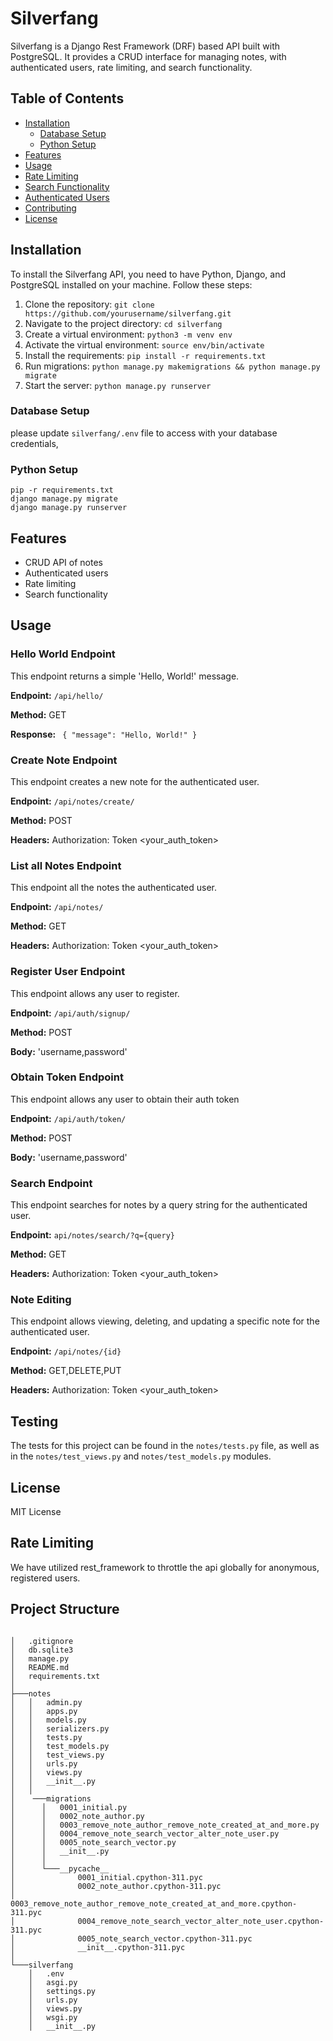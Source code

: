 # Silverfang

Silverfang is a Django Rest Framework (DRF) based API built with PostgreSQL. It provides a CRUD interface for managing notes, with authenticated users, rate limiting, and search functionality.

## Table of Contents

- [Installation](#installation)
   - [Database Setup](#database-setup)
   - [Python Setup](#python-setup)
- [Features](#features)
- [Usage](#usage)
- [Rate Limiting](#rate-limiting)
- [Search Functionality](#search-functionality)
- [Authenticated Users](#authenticated-users)
- [Contributing](#contributing)
- [License](#license)

## Installation

To install the Silverfang API, you need to have Python, Django, and PostgreSQL installed on your machine. Follow these steps:

1. Clone the repository: `git clone https://github.com/yourusername/silverfang.git`
2. Navigate to the project directory: `cd silverfang`
3. Create a virtual environment: `python3 -m venv env`
4. Activate the virtual environment: `source env/bin/activate`
5. Install the requirements: `pip install -r requirements.txt`
6. Run migrations: `python manage.py makemigrations && python manage.py migrate`
7. Start the server: `python manage.py runserver`

### Database Setup

please update `silverfang/.env` file to access with your database credentials,

### Python Setup

```
pip -r requirements.txt
django manage.py migrate
django manage.py runserver
```

## Features

- CRUD API of notes
- Authenticated users
- Rate limiting
- Search functionality

## Usage

### Hello World Endpoint

This endpoint returns a simple 'Hello, World!' message.

**Endpoint:** `/api/hello/`

**Method:** GET

**Response:** ` { "message": "Hello, World!" }`


### Create Note Endpoint

This endpoint creates a new note for the authenticated user.

**Endpoint:** `/api/notes/create/`

**Method:** POST

**Headers:** Authorization: Token <your_auth_token>

### List all Notes Endpoint

This endpoint all the notes the authenticated user.

**Endpoint:** `/api/notes/`

**Method:** GET

**Headers:** Authorization: Token <your_auth_token>

### Register User Endpoint

This endpoint allows any user to register.

**Endpoint:** `/api/auth/signup/`

**Method:** POST

**Body:** 'username,password'

### Obtain Token Endpoint

This endpoint allows any user to obtain their auth token

**Endpoint:** `/api/auth/token/`

**Method:** POST

**Body:** 'username,password'


### Search Endpoint

This endpoint searches for notes by a query string for the authenticated user.

**Endpoint:** `api/notes/search/?q={query}`

**Method:** GET

**Headers:** Authorization: Token <your_auth_token>

### Note Editing

This endpoint allows viewing, deleting, and updating a specific note for the authenticated user.

**Endpoint:** `/api/notes/{id}`

**Method:** GET,DELETE,PUT

**Headers:** Authorization: Token <your_auth_token>

## Testing
The tests for this project can be found in the `notes/tests.py` file, as well as in the `notes/test_views.py` and `notes/test_models.py` modules.

## License

MIT License


## Rate Limiting 
We have utilized rest_framework to throttle the api globally for anonymous, registered users. 

## Project Structure 
```

│   .gitignore
│   db.sqlite3
│   manage.py
│   README.md
│   requirements.txt
│
├───notes
│   │   admin.py
│   │   apps.py
│   │   models.py
│   │   serializers.py
│   │   tests.py
│   │   test_models.py
│   │   test_views.py
│   │   urls.py
│   │   views.py
│   │   __init__.py
│   │
│    ───migrations
│      │   0001_initial.py
│      │   0002_note_author.py
│      │   0003_remove_note_author_remove_note_created_at_and_more.py
│      │   0004_remove_note_search_vector_alter_note_user.py
│      │   0005_note_search_vector.py
│      │   __init__.py
│      │
│      └───__pycache__
│              0001_initial.cpython-311.pyc
│              0002_note_author.cpython-311.pyc
│              0003_remove_note_author_remove_note_created_at_and_more.cpython-311.pyc
│              0004_remove_note_search_vector_alter_note_user.cpython-311.pyc
│              0005_note_search_vector.cpython-311.pyc
│              __init__.cpython-311.pyc
│   
└───silverfang
    │   .env
    │   asgi.py
    │   settings.py
    │   urls.py
    │   views.py
    │   wsgi.py
    │   __init__.py

```